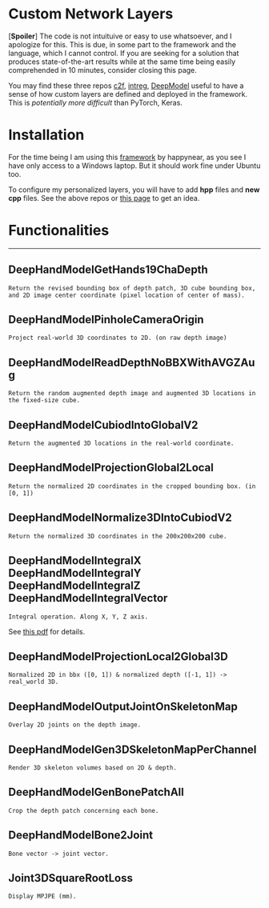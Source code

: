 # Custom Network Layers

[**Spoiler**] The code is not intuituive or easy to use whatsoever, and I apologize for this. This is due, in some part to the framework and the language, which I cannot control. If you are seeking for a solution that produces state-of-the-art results while at the same time being easily comprehended in 10 minutes, consider closing this page.

You may find these three repos [c2f](https://github.com/strawberryfg/c2f-3dhm-human-caffe), [intreg](https://github.com/strawberryfg/int-3dhuman-I1), [DeepModel](https://github.com/strawberryfg/DeepModel_hand) useful to have a sense of how custom layers are defined and deployed in the framework. This is *potentially more difficult* than PyTorch, Keras.


# Installation
For the time being I am using this [framework](https://github.com/happynear/caffe-windows) by happynear, as you see I have only access to a Windows laptop. But it should work fine under Ubuntu too.

To configure my personalized layers, you will have to add **hpp** files and **new cpp** files. See the above repos or [this page](https://github.com/BVLC/caffe/wiki/Development) to get an idea.

# Functionalities

----

## DeepHandModelGetHands19ChaDepth
``` 
Return the revised bounding box of depth patch, 3D cube bounding box, and 2D image center coordinate (pixel location of center of mass).
``` 

## DeepHandModelPinholeCameraOrigin
``` 
Project real-world 3D coordinates to 2D. (on raw depth image)
``` 

## DeepHandModelReadDepthNoBBXWithAVGZAug
``` 
Return the random augmented depth image and augmented 3D locations in the fixed-size cube.
``` 

## DeepHandModelCubiodIntoGlobalV2
``` 
Return the augmented 3D locations in the real-world coordinate.
``` 

## DeepHandModelProjectionGlobal2Local
``` 
Return the normalized 2D coordinates in the cropped bounding box. (in [0, 1])
``` 


## DeepHandModelNormalize3DIntoCubiodV2
``` 
Return the normalized 3D coordinates in the 200x200x200 cube.
```

## DeepHandModelIntegralX DeepHandModelIntegralY DeepHandModelIntegralZ DeepHandModelIntegralVector
``` 
Integral operation. Along X, Y, Z axis. 
```
See [this pdf](https://github.com/strawberryfg/c2f-3dhm-human-caffe/blob/master/caffe_code/code.pdf) for details.

## DeepHandModelProjectionLocal2Global3D
``` 
Normalized 2D in bbx ([0, 1]) & normalized depth ([-1, 1]) -> real_world 3D.
```

## DeepHandModelOutputJointOnSkeletonMap
``` 
Overlay 2D joints on the depth image.
```

## DeepHandModelGen3DSkeletonMapPerChannel
``` 
Render 3D skeleton volumes based on 2D & depth.
```

## DeepHandModelGenBonePatchAll
``` 
Crop the depth patch concerning each bone.
```


## DeepHandModelBone2Joint
``` 
Bone vector -> joint vector.
```

## Joint3DSquareRootLoss
``` 
Display MPJPE (mm).
```
